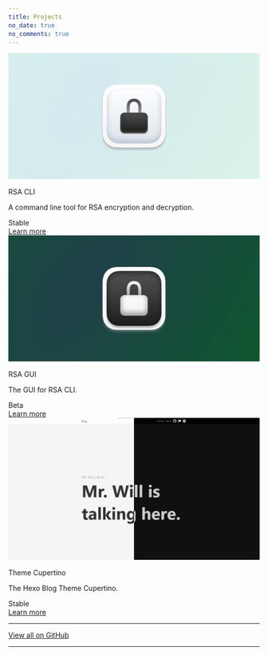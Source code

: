 ```yaml
---
title: Projects
no_date: true
no_comments: true
---
```


<div class="card-grid">
    <div class="card">
        <div class="cover-img">
            <img src="/img/000024.png" alt="The logo of RSA CLI">
        </div>
        <div class="content">
            <p class="title">RSA CLI</p>
            <p class="description">A command line tool for RSA encryption and decryption.</p>
        </div>
        <div class="actions">
            <div class="left">
                <span class="badge no-select">Stable</span>
            </div>
            <div class="right">
                <a class="action-button-primary" href="https://rsa.js.org/">Learn more</a>
            </div>
        </div>
    </div>
    <div class="card">
        <div class="cover-img">
            <img src="/img/000025.png" alt="The logo of RSA GUI">
        </div>
        <div class="content">
            <p class="title">RSA GUI</p>
            <p class="description">The GUI for RSA CLI.</p>
        </div>
        <div class="actions">
            <div class="left">
                <span class="badge warning no-select">Beta</span>
            </div>
            <div class="right">
                <a class="action-button-primary" href="https://github.com/MrWillCom/rsa-gui">Learn more</a>
            </div>
        </div>
    </div>
    <div class="card">
        <div class="cover-img">
            <img src="/img/000001.png" alt="A screen shot of theme Cupertino">
        </div>
        <div class="content">
            <p class="title">Theme Cupertino</p>
            <p class="description">The Hexo Blog Theme Cupertino.</p>
        </div>
        <div class="actions">
            <div class="left">
                <span class="badge no-select">Stable</span>
            </div>
            <div class="right">
                <a class="action-button-primary" href="https://github.com/MrWillCom/hexo-theme-cupertino">Learn more</a>
            </div>
        </div>
    </div>
</div>

---

<p class="text-center"><a href="https://github.com/MrWillCom?tab=repositories">View all on GitHub</a></p>

---
